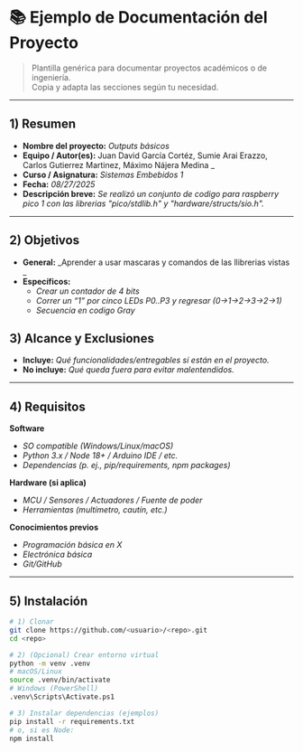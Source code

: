 # 📚 Ejemplo de Documentación del Proyecto

> Plantilla genérica para documentar proyectos académicos o de ingeniería.  
> Copia y adapta las secciones según tu necesidad.

---

## 1) Resumen

- **Nombre del proyecto:** _Outputs básicos_  
- **Equipo / Autor(es):** Juan David García Cortéz, Sumie Arai Erazzo, Carlos Gutierrez Martinez, Máximo Nájera Medina _  
- **Curso / Asignatura:** _Sistemas Embebidos 1_  
- **Fecha:** _08/27/2025_  
- **Descripción breve:** _Se realizó un conjunto de codigo para raspberry pico 1 con las librerias "pico/stdlib.h" y "hardware/structs/sio.h"._

---

## 2) Objetivos

- **General:** _Aprender a usar mascaras y comandos de las llibrerias vistas _
- **Específicos:**
  - _Crear un contador de 4 bits_
  - _Correr un “1” por cinco LEDs P0..P3 y regresar (0→1→2→3→2→1)_
  - _Secuencia en codigo Gray_

## 3) Alcance y Exclusiones

- **Incluye:** _Qué funcionalidades/entregables sí están en el proyecto._
- **No incluye:** _Qué queda fuera para evitar malentendidos._

---

## 4) Requisitos

**Software**
- _SO compatible (Windows/Linux/macOS)_
- _Python 3.x / Node 18+ / Arduino IDE / etc._
- _Dependencias (p. ej., pip/requirements, npm packages)_

**Hardware (si aplica)**
- _MCU / Sensores / Actuadores / Fuente de poder_
- _Herramientas (multímetro, cautín, etc.)_

**Conocimientos previos**
- _Programación básica en X_
- _Electrónica básica_
- _Git/GitHub_

---

## 5) Instalación

```bash
# 1) Clonar
git clone https://github.com/<usuario>/<repo>.git
cd <repo>

# 2) (Opcional) Crear entorno virtual
python -m venv .venv
# macOS/Linux
source .venv/bin/activate
# Windows (PowerShell)
.venv\Scripts\Activate.ps1

# 3) Instalar dependencias (ejemplos)
pip install -r requirements.txt
# o, si es Node:
npm install


```